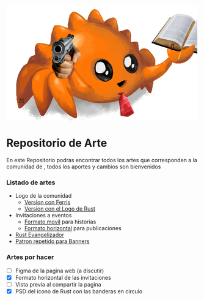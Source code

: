 ![Rustificador](https://github.com/RustLangES/arte-rustlang-es/blob/main/evangelizador/Rustificador.png?raw=true)

# Repositorio de Arte
En este Repositorio podras encontrar todos los artes que corresponden a la comunidad de [](https://rustlanges.github.io), todos los aportes y cambios son bienvenidos

### Listado de artes
- Logo de la comunidad
    - [Version con Ferris](./logo/README.md)
    - [Version con el Logo de Rust](./logo/README.md)
- Invitaciones a eventos
    - [Formato movil](./invitaciones/README.md) para historias
    - [Formato horizontal](./invitaciones/README.md) para publicaciones
- [Rust Evangelizador](./evangelizador/README.md)
- [Patron repetido para Banners](./background/README.md)

### Artes por hacer
- [ ] Figma de la pagina web (a discutir)
- [x] Formato horizontal de las invitaciones
- [ ] Vista previa al compartir la pagina
- [x] PSD del icono de Rust con las banderas en circulo
